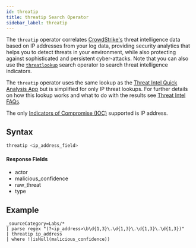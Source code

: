 ```yaml
---
id: threatip
title: threatip Search Operator
sidebar_label: threatip
---
```


The `threatip` operator correlates [CrowdStrike's](https://www.crowdstrike.com/sumologic) threat intelligence data based on IP addresses from your log data, providing security analytics that helps you to detect threats in your environment, while also protecting against sophisticated and persistent cyber-attacks. Note that you can also use the [`threatlookup`](/docs/search/search-query-language/search-operators/threatlookup/) search operator to search threat intelligence indicators.

The `threatip` operator uses the same lookup as the [Threat Intel Quick Analysis App](/docs/integrations/security-threat-detection/threat-intel-quick-analysis#viewing-threat-intel-quick-analysis-dashboards) but is simplified for only IP threat lookups. For further details on how this lookup works and what to do with the results see [Threat Intel FAQs](/docs/integrations/security-threat-detection/threat-intel-quick-analysis#threat-intel-faq).

The only [Indicators of Compromise (IOC)](/docs/integrations/security-threat-detection/threat-intel-quick-analysis#what-are-different-indicators-of-compromise-ioc-types-available) supported is IP address.

## Syntax

```sql
threatip <ip_address_field>
```

#### Response Fields

* actor
* malicious_confidence
* raw_threat
* type

## Example

```
_sourceCategory=Labs/*
| parse regex "(?<ip_address>\b\d{1,3}\.\d{1,3}\.\d{1,3}\.\d{1,3})"
| threatip ip_address
| where !(isNull(malicious_confidence))
```
